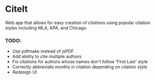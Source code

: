 # CiteIt
Web app that allows for easy creation of citations using popular citation styles including MLA, APA, and Chicago. 

### TODO:
* Use pdfmake instead of jsPDF
* Add ability to cite multiple authors
* Fix citations for authors whose names don't follow 'First Last' style
* Correctly abbreviate months in citation depending on citation style
* Redesign UI
